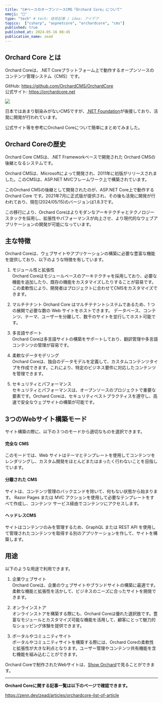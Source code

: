 ```yaml
---
title: "C#ベースのオープンソースCMS「Orchard Core」について"
emoji: "🍇"
type: "tech" # tech: 技術記事 / idea: アイデア
topics:  ["csharp", "aspnetcore", "orchardcore", "cms"]
published: true
published_at: 2024-05-16 08:45
publication_name: zead
---
```


## Orchard Core とは

Orchard Coreは、.NET Coreプラットフォーム上で動作するオープンソースのコンテンツ管理システム（CMS）です。

GitHub: https://github.com/OrchardCMS/OrchardCore  
公式サイト: https://orchardcore.net  

![](https://storage.googleapis.com/zenn-user-upload/a105fea49dbb-20240515.png)


日本ではあまり馴染みがないCMSですが、[.NET Foundation](https://dotnetfoundation.org/)が後援しており、活発に開発が行われています。

公式サイト等を参考にOrchard Coreについて簡単にまとめてみました。

## Orchard Coreの歴史

Orchard Core CMSは、.NET Frameworkベースで開発された Orchard CMSの後継となるシステムです。

Orchard CMSは、Microsoftによって開発され、2011年に初版がリリースされました。このCMSは、ASP.NET MVCフレームワーク上で構築されています。

このOrchard CMSの後継として開発されたのが、ASP.NET Core上で動作する Orchard Core です。2021年7月に正式版が提供され、その後も活発に開発が行われており、現在(2024/05/15)のバージョンは1.8.3です。

この移行により、Orchard Coreはよりモダンなアーキテクチャとテクノロジースタックを採用し、拡張性やパフォーマンスが向上させ、より現代的なウェブアプリケーションの開発が可能になっています。

## 主な特徴

Orchard Coreは、ウェブサイトやアプリケーションの構築に必要な豊富な機能を提供しており、以下のような特徴を有しています。

1. モジュール性と拡張性  
Orchard Coreはモジュールベースのアーキテクチャを採用しており、必要な機能を追加したり、既存の機能をカスタマイズしたりすることが容易です。この柔軟性により、開発者はプロジェクトに合わせてCMSをカスタマイズできます。

2. マルチテナント
Orchard Core はマルチテナントシステムであるため、1 つの展開で必要な数の Web サイトをホストできます。
データベース、コンテンツ、テーマ、ユーザーを分離して、数千のサイトを並行してホスト可能です。

3. 多言語サポート  
Orchard Coreは多言語サイトの構築をサポートしており、翻訳管理や多言語コンテンツの管理が容易です。

4. 柔軟なデータモデリング  
Orchard Coreは、独自のデータモデルを定義して、カスタムコンテンツタイプを作成できます。これにより、特定のビジネス要件に対応したコンテンツを管理できます。

5. セキュリティとパフォーマンス  
セキュリティとパフォーマンスは、オープンソースのプロジェクトで重要な要素です。Orchard Coreは、セキュリティベストプラクティスを遵守し、高速で安全なウェブサイトの構築が可能です。

## 3つのWebサイト構築モード  
サイト構築の際に、以下の３つのモードから適切なものを選択できます。

#### 完全な CMS
このモードでは、Web サイトはテーマとテンプレートを使用してコンテンツをレンダリングし、カスタム開発をほとんどまたはまったく行わないことを目指しています。

#### 分離された CMS
サイトは、コンテンツ管理のバックエンドを除いて、何もない状態から始まります。 Razor Pages または MVC アクションを使用して必要なテンプレートをすべて作成し、コンテンツ サービス経由でコンテンツにアクセスします。

#### ヘッドレスCMS
サイトはコンテンツのみを管理するため、GraphQL または REST API を使用して管理されたコンテンツを取得する別のアプリケーションを作して、サイトを構築します。

## 用途
以下のような用途で利用できます。

1. 企業ウェブサイト  
Orchard Coreは、企業のウェブサイトやブランドサイトの構築に最適です。柔軟な機能と拡張性を活かして、ビジネスのニーズに合ったサイトを開発できます。

2. オンラインストア  
オンラインストアを構築する際にも、Orchard Coreは優れた選択肢です。豊富なモジュールとカスタマイズ可能な機能を活用して、顧客にとって魅力的なショッピング体験を提供できます。

3. ポータルやコミュニティサイト  
ポータルやコミュニティサイトを構築する際には、Orchard Coreの柔軟性と拡張性が大きな利点となります。ユーザー管理やコンテンツ共有機能を含む機能を組み込むことができます。

Orchard Coreで制作されたWebサイトは、[Show Orchard](https://showorchard.com/)で見ることができます。

---
**Orchard Coreに関する記事一覧は以下のページで確認できます。**

https://zenn.dev/zead/articles/orchardcore-list-of-article
